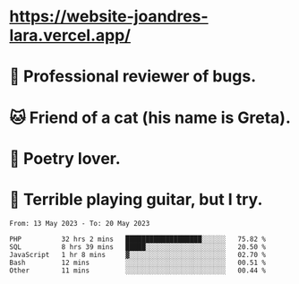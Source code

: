 # https://website-joandres-lara.vercel.app/
# 🐛 Professional reviewer of bugs.
# 🐱 Friend of a cat (his name is Greta).
# 📜 Poetry lover.
# 🎸 Terrible playing guitar, but I try.

<!--START_SECTION:waka-->

```text
From: 13 May 2023 - To: 20 May 2023

PHP          32 hrs 2 mins   ███████████████████░░░░░░   75.82 %
SQL          8 hrs 39 mins   █████░░░░░░░░░░░░░░░░░░░░   20.50 %
JavaScript   1 hr 8 mins     ▓░░░░░░░░░░░░░░░░░░░░░░░░   02.70 %
Bash         12 mins         ░░░░░░░░░░░░░░░░░░░░░░░░░   00.51 %
Other        11 mins         ░░░░░░░░░░░░░░░░░░░░░░░░░   00.44 %
```

<!--END_SECTION:waka-->
